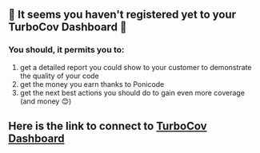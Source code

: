 ## 🧐 It seems you haven't registered yet to your TurboCov Dashboard 🤔
### You should, it permits you to:
1. get a detailed report you could show to your customer to demonstrate the quality of your code
2. get the money you earn thanks to Ponicode
3. get the next best actions you should do to gain even more coverage (and money 😊)

## Here is the link to connect to [TurboCov Dashboard](%turboCovUrl%)